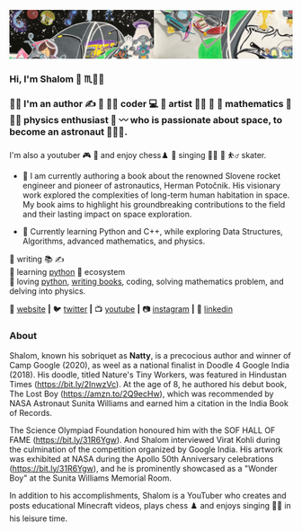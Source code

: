 [![bg][banner]][website]
### Hi, I'm Shalom 👋 :scorpius:🧑‍🎓

### :student: I'm an author :writing_hand: :small_orange_diamond: :technologist: coder 💻 :small_orange_diamond: artist :artist: :small_orange_diamond: 🧮 mathematics :small_orange_diamond: 🧑‍🔬 physics enthusiast 📖 :wavy_dash: who is passionate about space, to become an astronaut :astronaut::rocket:.

I'm also a youtuber :video_game: :small_orange_diamond: and enjoy chess♟️  :small_orange_diamond: singing 🧑‍🎤 :small_orange_diamond: ⛹️‍♂️ skater.


- 🔭 I am currently authoring a book about the renowned Slovene rocket engineer and pioneer of astronautics, Herman Potočnik. His visionary work explored the complexities of long-term human habitation in space. My book aims to highlight his groundbreaking contributions to the field and their lasting impact on space exploration.

- 🌱 Currently learning Python and C++, while exploring Data Structures, Algorithms, advanced mathematics, and physics.

:boy: writing :books: :writing_hand: <br />
🧠 learning [python][python] :beginner: ecosystem<br />
💜 loving [python][python], [writing books][writing books], coding, solving mathematics problem, and delving into physics.

🏡 [website][website] **|** 
🐦 [twitter][twitter] **|** 
📺 [youtube][youtube] **|** 
📷 [instagram][instagram] **|** 
👔 [linkedin][linkedin]

[banner]: https://raw.githubusercontent.com/shalomkeshet/shalomkeshet/master/banner.png
[python]: https://www.python.org
[writing books]: https://www.amazon.com/Lost-Boy-great-adventure/dp/1656927888
[book]: https://www.amazon.com/Giratina-distortion-world-Shalom-Keshet/dp/B08MSLX9LT
[running]: https://runkeeper.com/user/3300919284/profile
[artwork]: https://india.googleblog.com/2018/10/meet-finalists-of-doodle-4-google-2018.html
[website]: http://shalomkeshet.com
[twitter]: https://twitter.com/nattybloc
[youtube]: https://www.youtube.com/channel/UC0fg6KtmnpNx8OJnZkuTVTQ
[instagram]: https://instagram.com/shalomkeshet
[linkedin]: https://in.linkedin.com/in/shalomkeshet

### About
Shalom, known his sobriquet as **Natty**, is a precocious author and winner of Camp Google (2020), as weel as a national finalist in Doodle 4 Google India (2018). His doodle, titled Nature's Tiny Workers, was featured in Hindustan Times (https://bit.ly/2InwzVc). At the age of 8, he authored his debut book, The Lost Boy (https://amzn.to/2Q9ecHw), which was recommended by NASA Astronaut Sunita Williams and earned him a citation in the India Book of Records.

The Science Olympiad Foundation honoured him with the SOF HALL OF FAME (https://bit.ly/31R6Ygw). And Shalom interviewed Virat Kohli during the culmination of the competition organized by Google India. His artwork was exhibited at NASA during the Apollo 50th Anniversary celebrations (https://bit.ly/31R6Ygw), and he is prominently showcased as a "Wonder Boy" at the Sunita Williams Memorial Room.

In addition to his accomplishments, Shalom is a YouTuber who creates and posts educational Minecraft videos, plays chess :chess_pawn: and enjoys singing :singer: in his leisure time.

<!--
**shalomkeshet/shalomkeshet** is a ✨ _special_ ✨ repository because its `README.md` (this file) appears on your GitHub profile.

Here are some ideas to get you started:

- 🔭 I’m currently working on writing a book person who contributed a concept of rocket science.
- 🌱 I’m currently learning python, C++ and Data Structures and Algorithms.
- 👯 I’m looking to collaborate on ...
- 🤔 I’m looking for help with ...
- 💬 Ask me about ...
- 📫 How to reach me: ...
- 😄 Pronouns: ...
- ⚡ Fun fact: ...
-->
